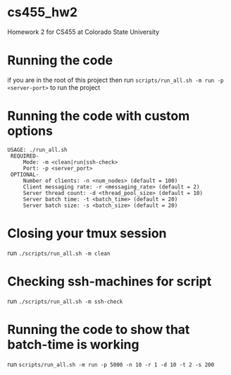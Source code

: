 # cs455_hw2
Homework 2 for CS455 at Colorado State University

# Running the code
if you are in the root of this project then run `scripts/run_all.sh -m run -p <server-port>` to run the project

# Running the code with custom options
```
USAGE: ./run_all.sh
 REQUIRED-
 	 Mode: -m <clean|run|ssh-check>
 	 Port: -p <server_port>
 OPTIONAL-
 	 Number of clients: -n <num_nodes> (default = 100)
 	 Client messaging rate: -r <messaging_rate> (default = 2)
 	 Server thread count: -d <thread_pool_size> (default = 10)
 	 Server batch time: -t <batch_time> (default = 20)
 	 Server batch size: -s <batch_size> (default = 20)
```

# Closing your tmux session
run `./scripts/run_all.sh -m clean`

# Checking ssh-machines for script
run `./scripts/run_all.sh -m ssh-check`

# Running the code to show that batch-time is working

run `scripts/run_all.sh -m run -p 5000 -n 10 -r 1 -d 10 -t 2 -s 200`